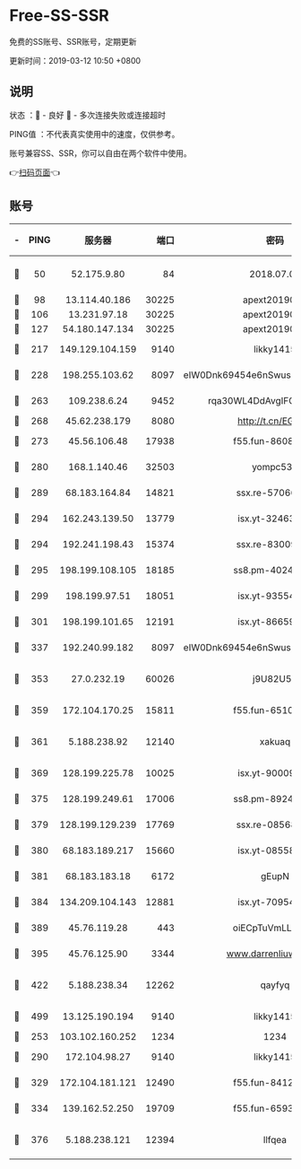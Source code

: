 # Free-SS-SSR

免费的SS账号、SSR账号，定期更新

更新时间：2019-03-12 10:50 +0800

## 说明

状态     ：🙂 - 良好 🙁 - 多次连接失败或连接超时

PING值   ：不代表真实使用中的速度，仅供参考。

账号兼容SS、SSR，你可以自由在两个软件中使用。

👉[扫码页面](https://liesauer.github.io/Free-SS-SSR/)👈

## 账号

|-|PING|服务器|端口|密码|加密方式|区域|
|:----:|:----:|:-----:|-----:|:----:|:----:|:----:|
|🙂|50|52.175.9.80|84|2018.07.07|chacha20-ietf-poly1305|HK|
|🙂|98|13.114.40.186|30225|apext2019006|chacha20|JP|
|🙂|106|13.231.97.18|30225|apext2019006|chacha20|JP|
|🙂|127|54.180.147.134|30225|apext2019006|chacha20|KR|
|🙂|217|149.129.104.159|9140|likky1415|aes-256-cfb|HK|
|🙂|228|198.255.103.62|8097|eIW0Dnk69454e6nSwuspv9DmS201tQ0D|aes-256-cfb|US|
|🙂|263|109.238.6.24|9452|rqa30WL4DdAvgIFG6Fs3znzTa|aes-256-cfb|FR|
|🙂|268|45.62.238.179|8080|http://t.cn/EGJIyrl|rc4-md5|CA|
|🙂|273|45.56.106.48|17938|f55.fun-86086915|aes-256-cfb|US|
|🙂|280|168.1.140.46|32503|yompc535|aes-256-cfb|AU|
|🙂|289|68.183.164.84|14821|ssx.re-57066553|aes-256-cfb|US|
|🙂|294|162.243.139.50|13779|isx.yt-32463152|aes-256-cfb|US|
|🙂|294|192.241.198.43|15374|ssx.re-83009337|aes-256-cfb|US|
|🙂|295|198.199.108.105|18185|ss8.pm-40243246|aes-256-cfb|US|
|🙂|299|198.199.97.51|18051|isx.yt-93554852|aes-256-cfb|US|
|🙂|301|198.199.101.65|12191|isx.yt-86659721|aes-256-cfb|US|
|🙂|337|192.240.99.182|8097|eIW0Dnk69454e6nSwuspv9DmS201tQ0D|aes-256-cfb|US|
|🙂|353|27.0.232.19|60026|j9U82U53|xchacha20-ietf-poly1305|HK|
|🙂|359|172.104.170.25|15811|f55.fun-65106653|aes-256-cfb|SG|
|🙂|361|5.188.238.92|12140|xakuaq|chacha20-ietf-poly1305|BR|
|🙂|369|128.199.225.78|10025|isx.yt-90009058|aes-256-cfb|SG|
|🙂|375|128.199.249.61|17006|ss8.pm-89241157|aes-256-cfb|SG|
|🙂|379|128.199.129.239|17769|ssx.re-08568423|aes-256-cfb|SG|
|🙂|380|68.183.189.217|15660|isx.yt-08558409|aes-256-cfb|SG|
|🙂|381|68.183.183.18|6172|gEupN|aes-256-cfb|SG|
|🙂|384|134.209.104.143|12881|isx.yt-70954741|aes-256-cfb|SG|
|🙂|389|45.76.119.28|443|oiECpTuVmLLxk4Ts|aes-256-cfb|AU|
|🙂|395|45.76.125.90|3344|www.darrenliuwei.com|aes-256-cfb|AU|
|🙂|422|5.188.238.34|12262|qayfyq|chacha20-ietf-poly1305|BR|
|🙂|499|13.125.190.194|9140|likky1415|aes-256-cfb|KR|
|🙂|253|103.102.160.252|1234|1234|rc4-md5|JP|
|🙂|290|172.104.98.27|9140|likky1415|aes-256-cfb|JP|
|🙂|329|172.104.181.121|12490|f55.fun-84129293|aes-256-cfb|SG|
|🙂|334|139.162.52.250|19709|f55.fun-65932073|aes-256-cfb|SG|
|🙂|376|5.188.238.121|12394|llfqea|chacha20-ietf-poly1305|BR|
